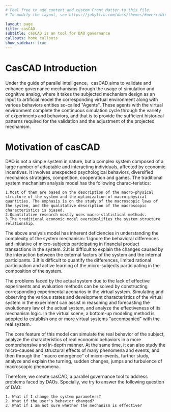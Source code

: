 ```yaml
---
# Feel free to add content and custom Front Matter to this file.
# To modify the layout, see https://jekyllrb.com/docs/themes/#overriding-theme-defaults

layout: page 
title: casCAD
subtitle: casCAD is an tool for DAO governance
callouts: home_callouts
show_sidebar: true
---
```



# CasCAD Introduction


Under the guide of parallel intelligence，casCAD aims to validate and enhance governance mechanisms through the usage of simulation and cognitive analog, where it takes the subjected mechanism design as an input to artificial model the corresponding virtual environment along with various behaviors entities so-called "Agents". These agents with the virtual environment complete the continuous simulation cycle through the variety of experiments and behaviors, and that is to provide the sufficient historical patterns required for the validation and the adjustment of the projected mechanism. 


# Motivation of casCAD

DAO is not a simple system in nature, but a complex system composed of a large number of adaptable and interacting individuals, affected by economic incentives. It involves unexpected psychological behaviors, diversified mechanics strategies, competition, cooperation and games. 
The traditional system mechanism analysis model has the following charac-teristics:

    1.Most of them are based on the description of the macro-physical structure of the system and the optimization of macro-physical quantities. The emphasis is on the study of the macroscopic laws of the system, and the qualitative description of the macroscopic characteristics is biased.
    2.Quantitative research mostly uses macro-statistical methods.
    3.The traditional economic model oversimplifies the system structure relationship.


The above analysis model has inherent deficiencies in understanding the complexity of the system mechanism:
    1.Ignore the behavioral differences and initiative of micro-subjects participating in financial product transactions in the system.
    2.It is difficult to explain the changes caused by the interaction between the external factors of the system and the internal participants.
    3.It is difficult to quantify the differences, limited rational participation and active learning of the micro-subjects participating in the composition of the system.


The problems faced by the actual system due to the lack of effective experiments and evaluation methods can be solved by constructing corresponding experimental acenarios in the virtual system. Simulating and observing the various states and development characteristics of the virtual system in the experiment can assist in reasoning and forecasting the evolutionary law of the actual system, and analyze the effectiveness of its mechanism logic. In the virtual scene, a bottom-up modeling method is adopted to establish one or more virtual systems "accompanied" with the real system.


The core feature of this model can simulate the real behavior of the subject, analyze the characteristics of real economic behaviors in a more comprehensive and in-depth manner. At the same time, it can also study the micro-causes and structural effects of many phenomena and events, and then through the "macro emergence" of micro-events, further study, analyze and explain the turning, sudden changes, jumps and turbulence of macroscopic phenomena.


Therefore, we create casCAD, a parallel governance tool to address problems faced by DAOs. Specially, we try to answer the following question of DAO:

    1. What if I change the system parameters?
    2. What if the user's behavior changed?
    3. What if I am not sure whether the mechanism is effective?